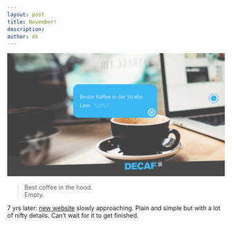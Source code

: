 ```yaml
---
layout: post
title: November!
description:
author: ds
---
```


![Preview](/content/images/2015/10/decaf2015-preview-01.jpg)

> Best coffee in the hood.  
Empty.

7 yrs later: [new website](http://decaf.de) slowly approaching. Plain and simple but with a lot of nifty details. Can’t wait for it to get finished.
